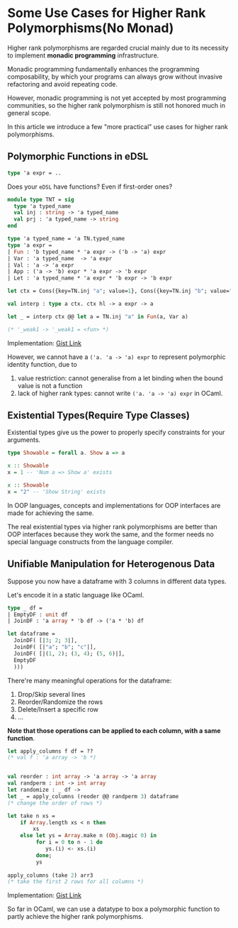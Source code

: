 # Some Use Cases for Higher Rank Polymorphisms(No Monad)

Higher rank polymorphisms are regarded crucial mainly due to its necessity to
implement **monadic programming** infrastructure.

Monadic programming fundamentally enhances the programming composability,
by which your programs can always grow without invasive refactoring and
avoid repeating code.

However, monadic programming is not yet accepted by most programming communities,
so the higher rank polymorphism is still not honored much in general scope.

In this article we introduce a few "more practical" use cases for higher rank polymorphisms.

## Polymorphic Functions in eDSL

```ocaml
type 'a expr = ..
```

Does your `eDSL` have functions? Even if first-order ones?

```ocaml
module type TNT = sig
  type 'a typed_name
  val inj : string -> 'a typed_name
  val prj : 'a typed_name -> string
end

type 'a typed_name = 'a TN.typed_name
type 'a expr =
| Fun : 'b typed_name * 'a expr -> ('b -> 'a) expr
| Var : 'a typed_name  -> 'a expr
| Val : 'a -> 'a expr
| App : ('a -> 'b) expr * 'a expr -> 'b expr
| Let : 'a typed_name * 'a expr * 'b expr -> 'b expr

let ctx = Cons({key=TN.inj "a"; value=1}, Cons({key=TN.inj "b"; value="3"}, Nil))

val interp : type a ctx. ctx hl -> a expr -> a

let _ = interp ctx @@ let a = TN.inj "a" in Fun(a, Var a)

(* '_weak1 -> '_weak1 = <fun> *)
```

Implementation: [Gist Link](https://gist.github.com/thautwarm/080795ebc7d1c26d1e7f103ceb1ec1ca)

However, we cannot have a `('a. 'a -> 'a) expr` to represent polymorphic identity function,
due to

1. value restriction: cannot generalise from a let binding when the bound value is not a function
2. lack of higher rank types: cannot write `('a. 'a -> 'a) expr` in OCaml.

## Existential Types(Require Type Classes)

Existential types give us the power to properly specify constraints for your arguments.

```haskell
type Showable = forall a. Show a => a

x :: Showable
x = 1 -- 'Num a => Show a' exists

x :: Showable
x = "2" -- 'Show String' exists
```

In OOP languages, concepts and implementations for OOP interfaces are made for achieving the same.

The real existential types via higher rank polymorphisms are better than OOP interfaces because they work the same,
and the former needs no special language constructs from the language compiler.

## Unifiable Manipulation for Heterogenous Data

Suppose you now have a dataframe with 3 columns in different data types.

Let's encode it in a static language like OCaml.

```ocaml
type _ df =
| EmptyDF : unit df
| JoinDF : 'a array * 'b df -> ('a * 'b) df

let dataframe =
  JoinDF( [|3; 2; 3|],
  JoinDF( [|"a"; "b"; "c"|],
  JoinDF( [|(1, 2); (3, 4); (5, 6)|],
  EmptyDF
  )))
```

There're many meaningful operations for the dataframe:

1. Drop/Skip several lines
2. Reorder/Randomize the rows
3. Delete/Insert a specific row
4. ...

**Note that those operations can be applied to each column, with a same function**.

```ocaml
let apply_columns f df = ??
(* val f : 'a array -> 'b *)


val reorder : int array -> 'a array -> 'a array
val randperm : int -> int array
let randomize : _ df -> 
let _ = apply_columns (reoder @@ randperm 3) dataframe
(* change the order of rows *)

let take n xs =
    if Array.length xs < n then
        xs
    else let ys = Array.make n (Obj.magic 0) in
         for i = 0 to n - 1 do
            ys.(i) <- xs.(i)
         done;
         ys
    
apply_columns (take 2) arr3
(* take the first 2 rows for all columns *)
```

Implementation: [Gist Link](https://gist.github.com/thautwarm/01ab69d4ae2420cd4ec6b7cb7607d425)

So far in OCaml, we can use a datatype to box a polymorphic function to partly achieve the higher rank polymorphisms.
